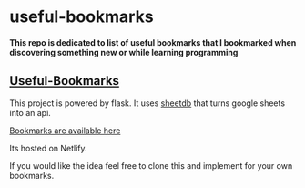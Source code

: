 # useful-bookmarks

#### This repo is dedicated to list of useful bookmarks that I bookmarked when discovering something new or while learning programming

## [Useful-Bookmarks](https://kind-babbage-78b799.netlify.com)

This project is powered by flask. It uses [sheetdb](https://sheetdb.io/) that turns google sheets into an api.

[Bookmarks are available here](https://docs.google.com/spreadsheets/d/1X1kQrQapLL5P2hLGcJdo7TA9XUjQErKWCwoAauRzAGk/edit?usp=sharing)

Its hosted on Netlify.

If you would like the idea feel free to clone this and implement for your own bookmarks.